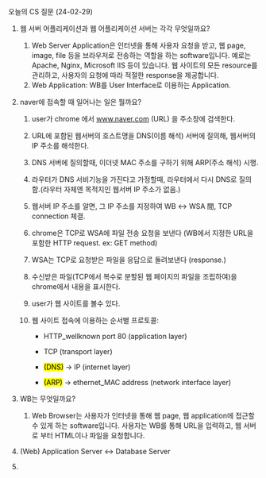 오늘의 CS 질문 (24-02-29)

1. 웹 서버 어플리케이션과 웹 어플리케이션 서버는 각각 무엇일까요?
   
   1. Web Server Application은 인터넷을 통해 사용자 요청을 받고, 웹 page, image, file 등을 브라우저로 전송하는 역할을 하는 software입니다. 예로는 Apache, Nginx, Microsoft IIS 등이 있습니다. 웹 사이트의 모든 resource를 관리하고, 사용자의 요청에 따라 적절한 response을 제공합니다. 
   2. Web Application: WB를 User Interface로 이용하는 Application.

2. naver에 접속할 때 일어나는 일은 뭘까요?
   
   1. user가 chrome 에서 www.naver.com (URL) 을 주소창에 검색한다.
   
   2. URL에 포함된 웹서버의 호스트명을 DNS(이름 해석) 서버에 질의해, 웹서버의 IP 주소를 해석한다. 
   
   3. DNS 서버에 질의할때, 이더넷 MAC 주소를 구하기 위해 ARP(주소 해석) 시행.
   
   4. 라우터가 DNS 서비기능을 가진다고 가정할때, 라우터에서 다시 DNS로 질의함.(라우터 자체엔 목적지인 웹서버 IP 주소가 없음.)
   
   5. 웹서버 IP 주소를 알면, 그 IP 주소를 지정하여 WB ↔ WSA 間, TCP connection 체결.
   
   6. chrome은 TCP로 WSA에 파일 전송 요청을 보낸다 (WB에서 지정한 URL을 포함한 HTTP request. ex: GET method)
   
   7. WSA는 TCP로 요청받은 파일을 응답으로 돌려보낸다 (response.)
   
   8. 수신받은 파일(TCP에서 복수로 분할된 웹 페이지의 파일을 조립하여)을 chrome에서 내용을 표시한다.
   
   9. user가 웹 사이트를 볼수 있다.
   
   10. 웹 사이트 접속에 이용하는 순서별 프로토콜: 
       
       - HTTP_wellknown port 80 (application layer) 
       
       - TCP (transport layer) 
       
       - <mark>(DNS)</mark> -> IP (internet layer)
       
       - <mark>(ARP)</mark> -> ethernet_MAC address (network interface layer) 

3. WB는 무엇일까요?
   
   1. Web Browser는 사용자가 인터넷을 통해 웹 page, 웹 application에 접근할 수 있게 하는 software입니다. 사용자는 WB를 통해 URL을 입력하고, 웹 서버로 부터 HTML이나 파일을 요청합니다.

4. (Web) Application Server ↔ Database Server 

5. 
